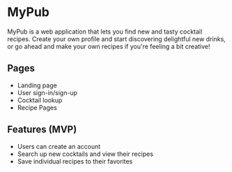 # MyPub

MyPub is a web application that lets you find new and tasty cocktail recipes. Create your own profile and start discovering delightful new drinks, or go ahead and make your own recipes if you're feeling a bit creative!

## Pages

- Landing page
- User sign-in/sign-up
- Cocktail lookup
- Recipe Pages

## Features (MVP)

- Users can create an account
- Search up new cocktails and view their recipes
- Save individual recipes to their favorites

